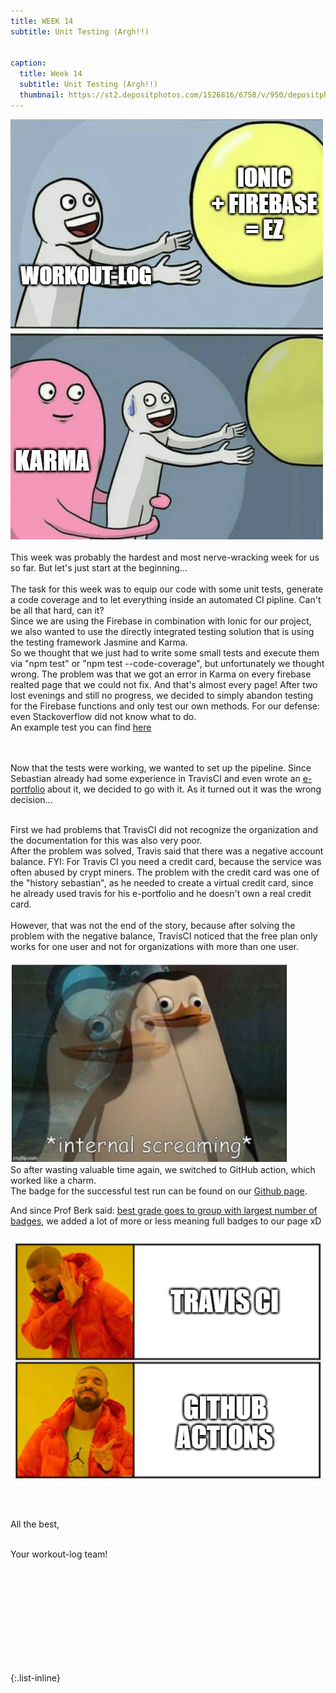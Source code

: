 ```yaml
---
title: WEEK 14
subtitle: Unit Testing (Argh!!)


caption:
  title: Week 14
  subtitle: Unit Testing (Argh!!)
  thumbnail: https://st2.depositphotos.com/1526816/6758/v/950/depositphotos_67585055-stock-illustration-word-expression.jpg
---
```


<div align="left">

<img src="./bilder/meme1.png"/>
  <br><br>
This week was probably the hardest and most nerve-wracking week for us so far. But let's just start at the beginning... <br><br>
The task for this week was to equip our code with some unit tests, generate a code coverage and to let everything inside an automated CI pipline. Can't be all that hard, can it?
<br>
Since we are using the Firebase in combination with Ionic for our project, we also wanted to use the directly integrated testing solution that is using the testing framework Jasmine and Karma. 
<br>
So we thought that we just had to write some small tests and execute them via "npm test" or "npm test --code-coverage", but unfortunately we thought wrong. 
The problem was that we got an error in Karma on every firebase realted page that we could not fix. And that's almost every page! After two lost evenings and still no progress, we decided to simply abandon testing for the Firebase functions and only test our own methods. For our defense: even Stackoverflow did not know what to do.
<br>
An example test you can find <a href="https://github.com/DHBW-TrainingApp/workout-log/blob/main/src/app/util/bmi/bmi.page.spec.ts">here</a>

<br><br>
Now that the tests were working, we wanted to set up the pipeline. Since Sebastian already had some experience in TravisCI and even wrote an <a href="https://github.com/Sebastian-Zok/TravisCI-ePortfolio">e-portfolio</a> about it, we decided to go with it.
As it turned out it was the wrong decision...
<br><br>

First we had problems that TravisCI did not recognize the organization and the documentation for this was also very poor. <br>
After the problem was solved, Travis said that there was a negative account balance. FYI: For Travis CI you need a credit card, because the service was often abused by crypt miners. The problem with the credit card was one of the "history sebastian", as he needed to create a virtual credit card, since he already used travis for his e-portfolio and he doesn't own a real credit card.
<br><br>However, that was not the end of the story, because after solving the problem with the negative balance, TravisCI noticed that the free plan only works for one user and not for organizations with more than one user.
<br><br>
    <img src="./bilder/meme3.png"/>
<br>
So after wasting valuable time again, we switched to GitHub action, which worked like a charm. 
<br>
The badge for the successful test run can be found on our <a href="https://github.com/DHBW-TrainingApp/workout-log">Github page</a>.
  
And since Prof Berk said: <a href="https://kay.fasten-your-seat-belts.de/my-courses/software-engineering-2021-22/1404/">best grade goes to group with largest number of badges</a>, we added a lot of more or less meaning full badges to our page xD

  <img src="./bilder/meme2.png"/>
  
<br><br>
All the best,<br><br>

Your workout-log team!<br><br><br><br><br>

</div>

 <script src="https://utteranc.es/client.js"
          repo="DHBW-TrainingApp/Blog"
          issue-term="pathname"
          label="Blog Comment"
          theme="github-light"
          crossorigin="anonymous"
          async>
  </script>
  
  <br>  <br>  <br>  <br>  <br>
  

{:.list-inline}
